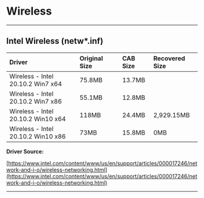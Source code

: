 # Wireless

---

## Intel Wireless \(netw\*.inf\)

| Driver | Original Size |  | CAB Size | Recovered Size |
| :--- | :--- | :--- | :--- | :--- |
| Wireless - Intel 20.10.2 Win7 x64 | 75.8MB |  | 13.7MB |  |
| Wireless - Intel 20.10.2 Win7 x86 | 55.1MB |  | 12.8MB |  |
| Wireless - Intel 20.10.2 Win10 x64 | 118MB |  | 24.4MB | 2,929.15MB |
| Wireless - Intel 20.10.2 Win10 x86 | 73MB |  | 15.8MB | 0MB |

**Driver Source:**

[https://www.intel.com/content/www/us/en/support/articles/000017246/network-and-i-o/wireless-networking.html](https://www.intel.com/content/www/us/en/support/articles/000017246/network-and-i-o/wireless-networking.html)

---



